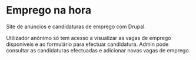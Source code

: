 # Emprego na hora

Site de anúncios e candidaturas de emprego com Drupal.

Utilizador anónimo só tem acesso a visualizar as vagas de emprego disponiveis e ao formulário para efectuar candidatura.
Admin pode consultar as candidaturas efectuadas e adicionar novas vagas de emprego.


 
